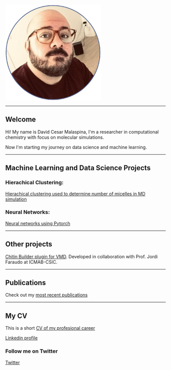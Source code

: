 <img src="foto-pagina-3.png" width="300">

<img2 src="pixel-art-pc.gif">

-----------------------------

## Welcome

Hi! My name is David Cesar Malaspina, I'm a researcher in computational chemistry with focus on molecular simulations.

Now I'm starting my journey on data science and machine learning.

------------------------------
## Machine Learning and Data Science Projects

### Hierachical Clustering:
[Hierachical clustering used to determine number of micelles in MD simulation](clustering/Clustering-trajectory.md)

### Neural Networks:
[Neural networks using Pytorch](neural-network/Neural-networks.md)

------------------------------
## Other projects

[Chitin Builder plugin for VMD](https://github.com/soft-matter-theory-at-icmab-csic/chitin_builder). Developed in collaboration with Prof. Jordi Faraudo at ICMAB-CSIC.

------------------------------
## Publications

Check out my [most recent publications](https://scholar.google.com/citations?user=Hd__uxUAAAAJ&hl=en)

-----------------------------
## My CV

This is a short [CV of my profesional career](CV-DCMalaspina-short.pdf)

[Linkedin profile](https://www.linkedin.com/in/davidcesarmalaspina-472512b1/)

### Follow me on Twitter

[Twitter](https://twitter.com/davidcmalaspina)


